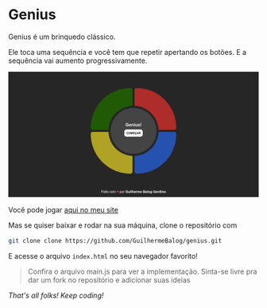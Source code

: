 # Genius

Genius é um brinquedo clássico.

Ele toca uma sequência e você tem que repetir apertando os botões. E a sequência vai aumento progressivamente.

![Screenshot do Site](thumb.png)

Você pode jogar [aqui no meu site](https://guilhermebalog.ga/genius)

Mas se quiser baixar e rodar na sua máquina, clone o repositório com

```bash
git clone clone https://github.com/GuilhermeBalog/genius.git
```

E acesse o arquivo `index.html` no seu navegador favorito!

> Confira o arquivo main.js para ver a implementação.
> Sinta-se livre pra dar um fork no repositório e adicionar suas ideias

*That's all folks! Keep coding!*
